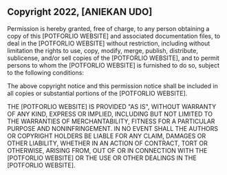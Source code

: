 ## Copyright 2022, [ANIEKAN UDO]

Permission is hereby granted, free of charge, to any person obtaining a copy of this [POTFORLIO WEBSITE] and associated documentation files, to deal in the [POTFORLIO WEBSITE] without restriction, including without limitation the rights to use, copy, modify, merge, publish, distribute, sublicense, and/or sell copies of the [POTFORLIO WEBSITE], and to permit persons to whom the [POTFORLIO WEBSITE] is furnished to do so, subject to the following conditions:

The above copyright notice and this permission notice shall be included in all copies or substantial portions of the [POTFORLIO WEBSITE].

THE [POTFORLIO WEBSITE] IS PROVIDED "AS IS", WITHOUT WARRANTY OF ANY KIND, EXPRESS OR IMPLIED, INCLUDING BUT NOT LIMITED TO THE WARRANTIES OF MERCHANTABILITY, FITNESS FOR A PARTICULAR PURPOSE AND NONINFRINGEMENT. IN NO EVENT SHALL THE AUTHORS OR COPYRIGHT HOLDERS BE LIABLE FOR ANY CLAIM, DAMAGES OR OTHER LIABILITY, WHETHER IN AN ACTION OF CONTRACT, TORT OR OTHERWISE, ARISING FROM, OUT OF OR IN CONNECTION WITH THE [POTFORLIO WEBSITE] OR THE USE OR OTHER DEALINGS IN THE [POTFORLIO WEBSITE].
